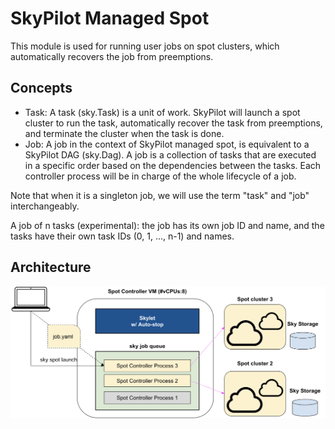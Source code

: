 # SkyPilot Managed Spot

This module is used for running user jobs on spot clusters, which automatically recovers the job from preemptions.

## Concepts

- Task: A task (sky.Task) is a unit of work. SkyPilot will launch a spot cluster to run the task, automatically recover the task from preemptions, and terminate the cluster when the task is done.
- Job: A job in the context of SkyPilot managed spot, is equivalent to a SkyPilot DAG (sky.Dag). A job is a collection of tasks that are executed in a specific order based on the dependencies between the tasks. Each controller process will be in charge of the whole lifecycle of a job.

Note that when it is a singleton job, we will use the term "task" and "job" interchangeably.

A job of n tasks (experimental): the job has its own job ID and name, and the tasks have their own task IDs (0, 1, ..., n-1) and names.


## Architecture

![Architecture](../../docs/source/images/spot-controller.png)


